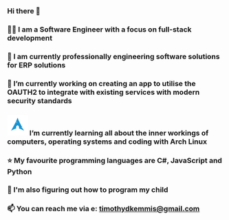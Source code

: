 ### Hi there 👋
### 👨‍💻 I am a Software Engineer with a focus on full-stack development 
### 💼 I am currently professionally engineering software solutions for ERP solutions
### 🔭 I’m currently working on creating an app to utilise the OAUTH2 to integrate with existing services with modern security standards 
### <img src="./arch-logo.svg" style="height: 3rem"/> I’m currently learning all about the inner workings of computers, operating systems and coding with Arch Linux
### ⭐ My favourite programming languages are C#, JavaScript and Python
### 👶 I'm also figuring out how to program my child
### 📫 You can reach me via e: timothydkemmis@gmail.com

<!--
**kemmojr/kemmojr** is a ✨ _special_ ✨ repository because its `README.md` (this file) appears on your GitHub profile.

Here are some ideas to get you started:

- 🔭 I’m currently working on ...
- 🌱 I’m currently learning ...
- 👯 I’m looking to collaborate on ...
- 🤔 I’m looking for help with ...
- 💬 Ask me about ...
- 📫 How to reach me: ...
- 😄 Pronouns: ...
- ⚡ Fun fact: ...
-->
